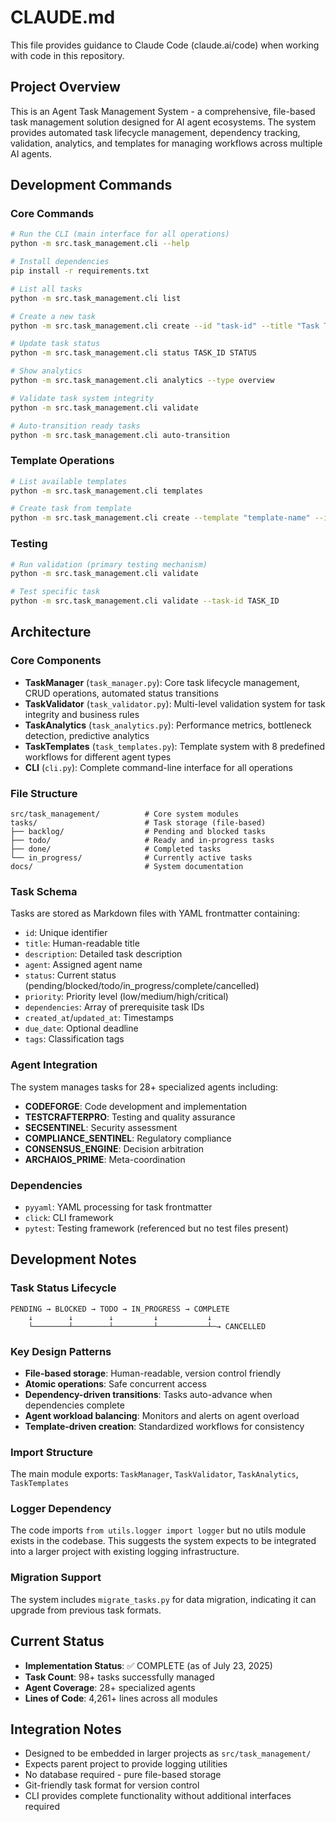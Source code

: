 # CLAUDE.md

This file provides guidance to Claude Code (claude.ai/code) when working with code in this repository.

## Project Overview

This is an Agent Task Management System - a comprehensive, file-based task management solution designed for AI agent ecosystems. The system provides automated task lifecycle management, dependency tracking, validation, analytics, and templates for managing workflows across multiple AI agents.

## Development Commands

### Core Commands
```bash
# Run the CLI (main interface for all operations)
python -m src.task_management.cli --help

# Install dependencies
pip install -r requirements.txt

# List all tasks
python -m src.task_management.cli list

# Create a new task
python -m src.task_management.cli create --id "task-id" --title "Task Title" --description "Description" --agent "AGENT_NAME" --priority "high"

# Update task status
python -m src.task_management.cli status TASK_ID STATUS

# Show analytics
python -m src.task_management.cli analytics --type overview

# Validate task system integrity
python -m src.task_management.cli validate

# Auto-transition ready tasks
python -m src.task_management.cli auto-transition
```

### Template Operations
```bash
# List available templates
python -m src.task_management.cli templates

# Create task from template
python -m src.task_management.cli create --template "template-name" --id "task-id" --title "Title" --template-vars "key=value"
```

### Testing
```bash
# Run validation (primary testing mechanism)
python -m src.task_management.cli validate

# Test specific task
python -m src.task_management.cli validate --task-id TASK_ID
```

## Architecture

### Core Components
- **TaskManager** (`task_manager.py`): Core task lifecycle management, CRUD operations, automated status transitions
- **TaskValidator** (`task_validator.py`): Multi-level validation system for task integrity and business rules
- **TaskAnalytics** (`task_analytics.py`): Performance metrics, bottleneck detection, predictive analytics
- **TaskTemplates** (`task_templates.py`): Template system with 8 predefined workflows for different agent types
- **CLI** (`cli.py`): Complete command-line interface for all operations

### File Structure
```
src/task_management/          # Core system modules
tasks/                        # Task storage (file-based)
├── backlog/                  # Pending and blocked tasks
├── todo/                     # Ready and in-progress tasks  
├── done/                     # Completed tasks
└── in_progress/              # Currently active tasks
docs/                         # System documentation
```

### Task Schema
Tasks are stored as Markdown files with YAML frontmatter containing:
- `id`: Unique identifier
- `title`: Human-readable title
- `description`: Detailed task description
- `agent`: Assigned agent name
- `status`: Current status (pending/blocked/todo/in_progress/complete/cancelled)
- `priority`: Priority level (low/medium/high/critical)
- `dependencies`: Array of prerequisite task IDs
- `created_at`/`updated_at`: Timestamps
- `due_date`: Optional deadline
- `tags`: Classification tags

### Agent Integration
The system manages tasks for 28+ specialized agents including:
- **CODEFORGE**: Code development and implementation
- **TESTCRAFTERPRO**: Testing and quality assurance  
- **SECSENTINEL**: Security assessment
- **COMPLIANCE_SENTINEL**: Regulatory compliance
- **CONSENSUS_ENGINE**: Decision arbitration
- **ARCHAIOS_PRIME**: Meta-coordination

### Dependencies
- `pyyaml`: YAML processing for task frontmatter
- `click`: CLI framework
- `pytest`: Testing framework (referenced but no test files present)

## Development Notes

### Task Status Lifecycle
```
PENDING → BLOCKED → TODO → IN_PROGRESS → COMPLETE
    ↓        ↓        ↓         ↓           ↓
    └────────┴────────┴─────────┴───────────┴─→ CANCELLED
```

### Key Design Patterns
- **File-based storage**: Human-readable, version control friendly
- **Atomic operations**: Safe concurrent access
- **Dependency-driven transitions**: Tasks auto-advance when dependencies complete
- **Agent workload balancing**: Monitors and alerts on agent overload
- **Template-driven creation**: Standardized workflows for consistency

### Import Structure
The main module exports: `TaskManager`, `TaskValidator`, `TaskAnalytics`, `TaskTemplates`

### Logger Dependency
The code imports `from utils.logger import logger` but no utils module exists in the codebase. This suggests the system expects to be integrated into a larger project with existing logging infrastructure.

### Migration Support
The system includes `migrate_tasks.py` for data migration, indicating it can upgrade from previous task formats.

## Current Status
- **Implementation Status**: ✅ COMPLETE (as of July 23, 2025)
- **Task Count**: 98+ tasks successfully managed
- **Agent Coverage**: 28+ specialized agents
- **Lines of Code**: 4,261+ lines across all modules

## Integration Notes
- Designed to be embedded in larger projects as `src/task_management/`
- Expects parent project to provide logging utilities
- No database required - pure file-based storage
- Git-friendly task format for version control
- CLI provides complete functionality without additional interfaces required